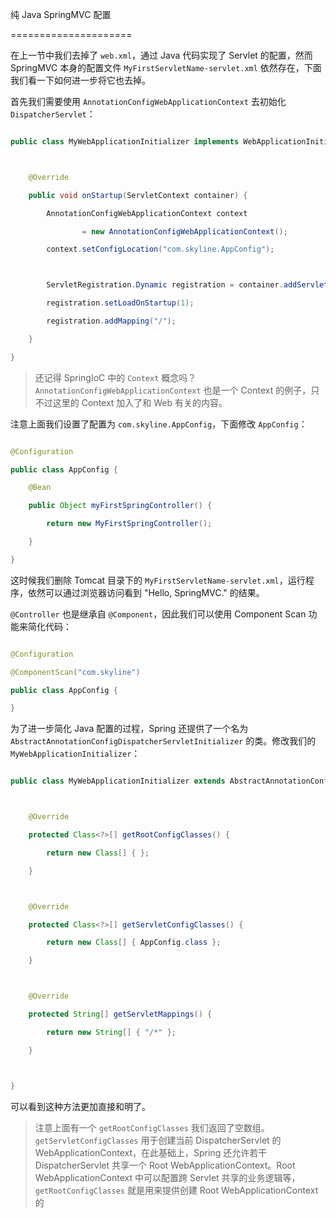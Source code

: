 纯 Java SpringMVC 配置
=====================

在上一节中我们去掉了 `web.xml`，通过 Java 代码实现了 Servlet 的配置，然而 SpringMVC 本身的配置文件 `MyFirstServletName-servlet.xml` 依然存在，下面我们看一下如何进一步将它也去掉。

首先我们需要使用 `AnnotationConfigWebApplicationContext` 去初始化 `DispatcherServlet`：

```java
public class MyWebApplicationInitializer implements WebApplicationInitializer {

    @Override
    public void onStartup(ServletContext container) {
        AnnotationConfigWebApplicationContext context
                = new AnnotationConfigWebApplicationContext();
        context.setConfigLocation("com.skyline.AppConfig");

        ServletRegistration.Dynamic registration = container.addServlet("MyFirstServletName", new DispatcherServlet(context));
        registration.setLoadOnStartup(1);
        registration.addMapping("/");
    }
}
```

>还记得 SpringIoC 中的 `Context` 概念吗？`AnnotationConfigWebApplicationContext` 也是一个 Context 的例子，只不过这里的 Context 加入了和 Web 有关的内容。

注意上面我们设置了配置为 `com.skyline.AppConfig`，下面修改 `AppConfig`：

```java
@Configuration
public class AppConfig {
    @Bean
    public Object myFirstSpringController() {
        return new MyFirstSpringController();
    }
}
```

这时候我们删除 Tomcat 目录下的 `MyFirstServletName-servlet.xml`，运行程序，依然可以通过浏览器访问看到 "Hello, SpringMVC." 的结果。

`@Controller` 也是继承自 `@Component`，因此我们可以使用 Component Scan 功能来简化代码：

```java
@Configuration
@ComponentScan("com.skyline")
public class AppConfig {
}
```

为了进一步简化 Java 配置的过程，Spring 还提供了一个名为 `AbstractAnnotationConfigDispatcherServletInitializer` 的类。修改我们的 `MyWebApplicationInitializer`：

```java
public class MyWebApplicationInitializer extends AbstractAnnotationConfigDispatcherServletInitializer {

    @Override
    protected Class<?>[] getRootConfigClasses() {
        return new Class[] { };
    }

    @Override
    protected Class<?>[] getServletConfigClasses() {
        return new Class[] { AppConfig.class };
    }

    @Override
    protected String[] getServletMappings() {
        return new String[] { "/*" };
    }

}
```

可以看到这种方法更加直接和明了。

>注意上面有一个 `getRootConfigClasses` 我们返回了空数组。`getServletConfigClasses` 用于创建当前 DispatcherServlet 的 WebApplicationContext，在此基础上，Spring 还允许若干 DispatcherServlet 共享一个 Root WebApplicationContext。Root WebApplicationContext 中可以配置跨 Servlet 共享的业务逻辑等，`getRootConfigClasses` 就是用来提供创建 Root WebApplicationContext 的